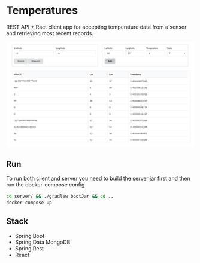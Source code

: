 # Temperatures

REST API + Ract client app for accepting temperature data from a sensor and retrieving most recent records.

![react app screenshot](./client/screens/app.png)

## Run

To run both client and server you need to build the server jar first and then run the docker-compose config
```bash
cd server/ && ./gradlew bootJar && cd ..
docker-compose up
```
## Stack
- Spring Boot
- Spring Data MongoDB
- Spring Rest
- React
